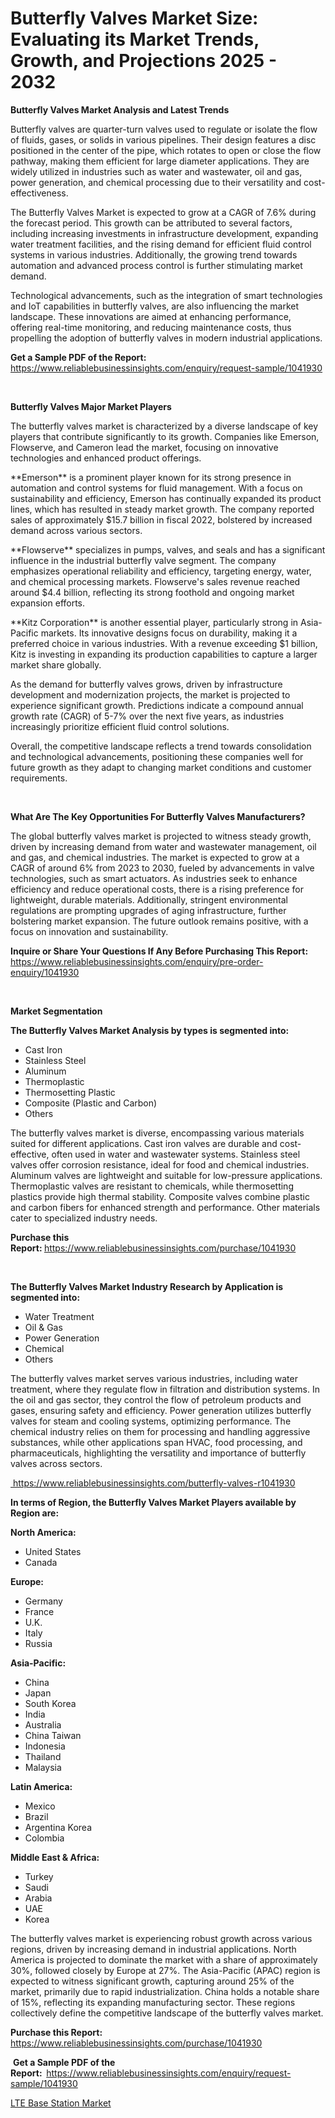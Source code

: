 <p><h1>Butterfly Valves Market Size: Evaluating its Market Trends, Growth, and Projections 2025 - 2032</h1></p><p><strong>Butterfly Valves Market Analysis and Latest Trends</strong></p>
<p><p>Butterfly valves are quarter-turn valves used to regulate or isolate the flow of fluids, gases, or solids in various pipelines. Their design features a disc positioned in the center of the pipe, which rotates to open or close the flow pathway, making them efficient for large diameter applications. They are widely utilized in industries such as water and wastewater, oil and gas, power generation, and chemical processing due to their versatility and cost-effectiveness.</p><p>The Butterfly Valves Market is expected to grow at a CAGR of 7.6% during the forecast period. This growth can be attributed to several factors, including increasing investments in infrastructure development, expanding water treatment facilities, and the rising demand for efficient fluid control systems in various industries. Additionally, the growing trend towards automation and advanced process control is further stimulating market demand. </p><p>Technological advancements, such as the integration of smart technologies and IoT capabilities in butterfly valves, are also influencing the market landscape. These innovations are aimed at enhancing performance, offering real-time monitoring, and reducing maintenance costs, thus propelling the adoption of butterfly valves in modern industrial applications.</p></p>
<p><strong>Get a Sample PDF of the Report:&nbsp;</strong> <a href="https://www.reliablebusinessinsights.com/enquiry/request-sample/1041930?utm_campaign=2318&utm_medium=2&utm_source=Github&utm_content=ia&utm_term=08042025&utm_id=butterfly-valves">https://www.reliablebusinessinsights.com/enquiry/request-sample/1041930</a></p>
<p>&nbsp;</p>
<p><strong>Butterfly Valves Major Market Players</strong></p>
<p><p>The butterfly valves market is characterized by a diverse landscape of key players that contribute significantly to its growth. Companies like Emerson, Flowserve, and Cameron lead the market, focusing on innovative technologies and enhanced product offerings.</p><p>**Emerson** is a prominent player known for its strong presence in automation and control systems for fluid management. With a focus on sustainability and efficiency, Emerson has continually expanded its product lines, which has resulted in steady market growth. The company reported sales of approximately $15.7 billion in fiscal 2022, bolstered by increased demand across various sectors.</p><p>**Flowserve** specializes in pumps, valves, and seals and has a significant influence in the industrial butterfly valve segment. The company emphasizes operational reliability and efficiency, targeting energy, water, and chemical processing markets. Flowserve's sales revenue reached around $4.4 billion, reflecting its strong foothold and ongoing market expansion efforts.</p><p>**Kitz Corporation** is another essential player, particularly strong in Asia-Pacific markets. Its innovative designs focus on durability, making it a preferred choice in various industries. With a revenue exceeding $1 billion, Kitz is investing in expanding its production capabilities to capture a larger market share globally.</p><p>As the demand for butterfly valves grows, driven by infrastructure development and modernization projects, the market is projected to experience significant growth. Predictions indicate a compound annual growth rate (CAGR) of 5-7% over the next five years, as industries increasingly prioritize efficient fluid control solutions.</p><p>Overall, the competitive landscape reflects a trend towards consolidation and technological advancements, positioning these companies well for future growth as they adapt to changing market conditions and customer requirements.</p></p>
<p>&nbsp;</p>
<p><strong>What Are The Key Opportunities For Butterfly Valves Manufacturers?</strong></p>
<p><p>The global butterfly valves market is projected to witness steady growth, driven by increasing demand from water and wastewater management, oil and gas, and chemical industries. The market is expected to grow at a CAGR of around 6% from 2023 to 2030, fueled by advancements in valve technologies, such as smart actuators. As industries seek to enhance efficiency and reduce operational costs, there is a rising preference for lightweight, durable materials. Additionally, stringent environmental regulations are prompting upgrades of aging infrastructure, further bolstering market expansion. The future outlook remains positive, with a focus on innovation and sustainability.</p></p>
<p><strong>Inquire or Share Your Questions If Any Before Purchasing This Report:</strong> <a href="https://www.reliablebusinessinsights.com/enquiry/pre-order-enquiry/1041930?utm_campaign=2318&utm_medium=2&utm_source=Github&utm_content=ia&utm_term=08042025&utm_id=butterfly-valves">https://www.reliablebusinessinsights.com/enquiry/pre-order-enquiry/1041930</a></p>
<p>&nbsp;</p>
<p><strong>Market Segmentation</strong></p>
<p><strong>The Butterfly Valves Market Analysis by types is segmented into:</strong></p>
<p><ul><li>Cast Iron</li><li>Stainless Steel</li><li>Aluminum</li><li>Thermoplastic</li><li>Thermosetting Plastic</li><li>Composite (Plastic and Carbon)</li><li>Others</li></ul></p>
<p><p>The butterfly valves market is diverse, encompassing various materials suited for different applications. Cast iron valves are durable and cost-effective, often used in water and wastewater systems. Stainless steel valves offer corrosion resistance, ideal for food and chemical industries. Aluminum valves are lightweight and suitable for low-pressure applications. Thermoplastic valves are resistant to chemicals, while thermosetting plastics provide high thermal stability. Composite valves combine plastic and carbon fibers for enhanced strength and performance. Other materials cater to specialized industry needs.</p></p>
<p><strong>Purchase this Report:&nbsp;</strong><a href="https://www.reliablebusinessinsights.com/purchase/1041930?utm_campaign=2318&utm_medium=2&utm_source=Github&utm_content=ia&utm_term=08042025&utm_id=butterfly-valves">https://www.reliablebusinessinsights.com/purchase/1041930</a></p>
<p>&nbsp;</p>
<p><strong>The Butterfly Valves Market Industry Research by Application is segmented into:</strong></p>
<p><ul><li>Water Treatment</li><li>Oil & Gas</li><li>Power Generation</li><li>Chemical</li><li>Others</li></ul></p>
<p><p>The butterfly valves market serves various industries, including water treatment, where they regulate flow in filtration and distribution systems. In the oil and gas sector, they control the flow of petroleum products and gases, ensuring safety and efficiency. Power generation utilizes butterfly valves for steam and cooling systems, optimizing performance. The chemical industry relies on them for processing and handling aggressive substances, while other applications span HVAC, food processing, and pharmaceuticals, highlighting the versatility and importance of butterfly valves across sectors.</p></p>
<p><a href="https://www.reliablebusinessinsights.com/butterfly-valves-r1041930?utm_campaign=2318&utm_medium=2&utm_source=Github&utm_content=ia&utm_term=08042025&utm_id=butterfly-valves">&nbsp;https://www.reliablebusinessinsights.com/butterfly-valves-r1041930</a></p>
<p><strong>In terms of Region, the Butterfly Valves Market Players available by Region are:</strong></p>
<p>
    <p> <strong> North America: </strong>
        <ul>
            <li>United States</li>
            <li>Canada</li>
        </ul>
        </p> 
    <p> <strong> Europe: </strong>
        <ul>
            <li>Germany</li>
            <li>France</li>
            <li>U.K.</li>
            <li>Italy</li>
            <li>Russia</li>
        </ul>
        </p> 
    <p> <strong> Asia-Pacific: </strong>
        <ul>
            <li>China</li>
            <li>Japan</li>
            <li>South Korea</li>
            <li>India</li>
            <li>Australia</li>
            <li>China Taiwan</li>
            <li>Indonesia</li>
            <li>Thailand</li>
            <li>Malaysia</li>
        </ul>
        </p> 
    <p> <strong> Latin America: </strong>
        <ul>
            <li>Mexico</li>
            <li>Brazil</li>
            <li>Argentina Korea</li>
            <li>Colombia</li>
        </ul>
        </p> 
    <p> <strong> Middle East & Africa: </strong>
        <ul>
            <li>Turkey</li>
            <li>Saudi</li>
            <li>Arabia</li>
            <li>UAE</li>
            <li>Korea</li>
        </ul>
    </p>
    </p>
<p><p>The butterfly valves market is experiencing robust growth across various regions, driven by increasing demand in industrial applications. North America is projected to dominate the market with a share of approximately 30%, followed closely by Europe at 27%. The Asia-Pacific (APAC) region is expected to witness significant growth, capturing around 25% of the market, primarily due to rapid industrialization. China holds a notable share of 15%, reflecting its expanding manufacturing sector. These regions collectively define the competitive landscape of the butterfly valves market.</p></p>
<p><strong>Purchase this Report: </strong><a href="https://www.reliablebusinessinsights.com/purchase/1041930?utm_campaign=2318&utm_medium=2&utm_source=Github&utm_content=ia&utm_term=08042025&utm_id=butterfly-valves">https://www.reliablebusinessinsights.com/purchase/1041930</a></p>
<p>&nbsp;<strong>Get a Sample PDF of the Report:&nbsp;&nbsp;</strong><a href="https://www.reliablebusinessinsights.com/enquiry/request-sample/1041930?utm_campaign=2318&utm_medium=2&utm_source=Github&utm_content=ia&utm_term=08042025&utm_id=butterfly-valves">https://www.reliablebusinessinsights.com/enquiry/request-sample/1041930</a></p>
<p><strong></strong></p>
<p><p><a href="https://github.com/celpabembes/Market-Research-Report-List-1/blob/main/lte-base-station-market.md?utm_campaign=2318&utm_medium=2&utm_source=Github&utm_content=ia&utm_term=08042025&utm_id=butterfly-valves">LTE Base Station Market</a></p></p>